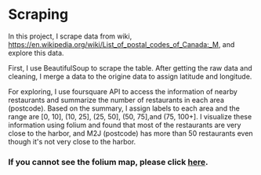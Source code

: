 # Scraping


In this project, I scrape data from wiki, https://en.wikipedia.org/wiki/List_of_postal_codes_of_Canada:_M, and explore this data.

First, I use BeautifulSoup to scrape the table. After getting the raw data and cleaning, I merge a data to the origine data to assign latitude and longitude.

For exploring, I use foursquare API to access the information of nearby restaurants and summarize the number of restaurants in each area (postcode). Based on the summary, I assign labels to each area and the range are [0, 10], (10, 25], (25, 50], (50, 75],and (75, 100+]. I visualize these information using folium and found that most of the restaurants are very close to the harbor, and M2J (postcode) has more than 50 restaurants even though it's not very close to the harbor.


### If you cannot see the folium map, please click [here](https://dataplatform.cloud.ibm.com/analytics/notebooks/v2/33475063-b806-49ce-b0e3-2c7a861078a3/view?access_token=4266a46db055e1095cc8530c10cd14c518db7cb3d49827bc3bf1ecf6377fc8cf). 

